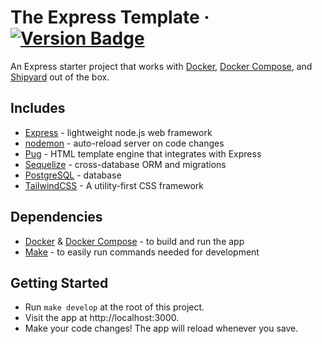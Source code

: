 # The Express Template &middot; [![Version Badge](https://img.shields.io/badge/version-1.0.0-brightgreen)](#)

An Express starter project that works with [Docker](https://www.docker.com/), [Docker Compose](https://docs.docker.com/compose/),
and [Shipyard](https://shipyard.build) out of the box.

## Includes

- [Express](https://github.com/expressjs/express) - lightweight node.js web framework
- [nodemon](https://github.com/remy/nodemon) - auto-reload server on code changes
- [Pug](https://github.com/pugjs/pug) - HTML template engine that integrates with Express
- [Sequelize](https://github.com/sequelize/sequelize) - cross-database ORM and migrations
- [PostgreSQL](https://www.postgresql.org/) - database
- [TailwindCSS](https://tailwindcss.com/) - A utility-first CSS framework

## Dependencies

- [Docker](https://www.docker.com/) & [Docker Compose](https://docs.docker.com/compose/) - to build and run the app
- [Make](https://www.gnu.org/software/make/manual/make.html) - to easily run commands needed for development

## Getting Started

- Run `make develop` at the root of this project.
- Visit the app at http://localhost:3000.
- Make your code changes! The app will reload whenever you save.
